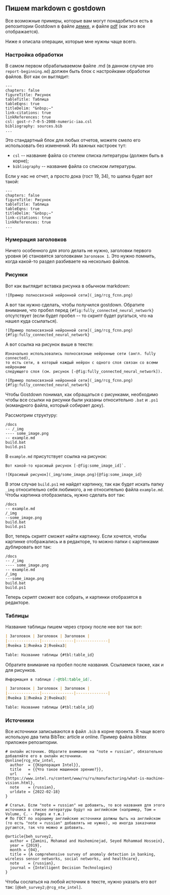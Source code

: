 ## Пишем markdown с gostdown

Все возможные примеры, которые вам могут понадобиться есть в репозитории Gostdown в файле [демке](https://gitlab.iaaras.ru/iaaras/gostdown/-/blob/master/demo-main.md), и файле [pdf](https://gitlab.iaaras.ru/iaaras/gostdown/-/jobs/14344/artifacts/file/demo-report.pdf) (как это все отображается). 

Ниже я описала операции, которые мне нужны чаще всего.

### Настройка обработки

В самом первом обрабатываемом файле .md (в данном случае это `report-beginning.md`) должен быть блок с настройками обработки файлов. Вот как он выглядит:

```text
---
chapters: false
figureTitle: Рисунок
tableTitle: Таблица
tableEqns: true
titleDelim: "&nbsp;–" 
link-citations: true
linkReferences: true
csl: gost-r-7-0-5-2008-numeric-iaa.csl
bibliography: sources.bib
...
```

Это стандартный блок для любых отчетов, можете смело его использовать без изменений. Из важных настроек тут:

- `csl` -- название файла со стилем списка литературы (должен быть в корне);
- `bibliography` -- название файла со списком литературы.

Если у нас не отчет, а просто дока (гост 19, 34), то шапка будет вот такой:

```text
---
chapters: false
figureTitle: Рисунок
tableTitle: Таблица
tableEqns: true
titleDelim: "&nbsp;–" 
link-citations: true
linkReferences: true
...
```

### Нумерация заголовков

Ничего особенного для этого делать не нужно, заголовки первого уровня (`#`) становятся заголовками `Заголовок 1`.
Это нужно помнить, когда какой-то раздел разбиваете на несколько файлов.

### Рисунки

Вот как выглядит вставка рисунка в обычном markdown:

```text
![Пример полносвязной нейронной сети](_img/rcg_fcnn.png)
```

А вот так нужно сделать, чтобы получился gostdown. Обратите внимание, что пробел перед `{#fig:fully_connected_neural_network}` отсутствует (если будет пробел -- то скрипт будет ругаться, что на нашел куда ссылаться).

```text
![Пример полносвязной нейронной сети](_img/rcg_fcnn.png){#fig:fully_connected_neural_network}
```

А вот ссылка на рисунок выше в тексте:

```text
Изначально использовались полносвязные нейронные сети (англ. fully connected), 
то есть сети, в который каждый нейрон с одного слоя связан со всеми нейронами 
следующего слоя (см. рисунок [-@fig:fully_connected_neural_network]).

![Пример полносвязной нейронной сети](_img/rcg_fcnn.png){#fig:fully_connected_neural_network}
```

Чтобы Gostdown понимал, как обращаться с рисунками, необходимо чтобы все ссылки на рисунки были указаны относительно `.bat` и `.ps1` (командного файла, который собирает доку).

Рассмотрим структуру:

```text
/docs
-- /_img
---- some_image.png
-- example.md
build.bat
build.ps1
```

В `example.md` присутствует ссылка на рисунок: 

```text
Вот какой-то красивый рисунок [-@fig:some_image_id]`.

![Красивый рисунок](_img/some_image.png){@fig:some_image_id}
```

В этом случае `build.ps1` не найдет картинку, так как будет искать папку `_img` относительно себя любимого, а не относительно файла `example.md`. Чтобы картинка отобразилась, нужно сделать вот так:

```text
/docs
-- example.md
/_img
--some_image.png
build.bat
build.ps1
```

Вот, теперь скрипт сможет найти картинку. Если хочется, чтобы картинке отображались и в редакторе, то можно папки с картинками дублировать вот так:

```text
/docs
-- /_img
---- some_image.png
-- example.md
/_img
---some_image.png
build.bat
build.ps1
```

Теперь скрипт сможет все собрать, и картинки отобразятся в редакторе.

### Таблицы

Название таблицы пишем через строку после нее вот так вот:

```markdown
| Заголовок | Заголовок | Заголовок |
|--------------|--------------|--------------|
|Ячейка 1|Ячейка 2|Ячейка3|

Table: Название таблицы {#tbl:table_id}
```

Обратите внимание на пробел после названия.
Ссылаемся также, как и для рисунков.

```markdown
Информация в таблице [-@tbl:table_id].

| Заголовок | Заголовок | Заголовок |
|--------------|--------------|--------------|
|Ячейка 1|Ячейка 2|Ячейка3|

Table: Название таблицы {#tbl:table_id}
```

### Источники

Все источники записываются в файл `.bib` в корне проекта. Я чаще всего использую два типа BibTex: article и online. Пример файла bibtex приложен репозитории.

```text
# онлайн источник. Обратите внимание на "note = russian", обязательно добавляйте его в онлайн источники.
@online{rcg_ntw_intel,
  author  = {{Корпорация Intel}},
  title   = {{Что такое машинное зрение?}},
  url     = {https://www.intel.ru/content/www/ru/ru/manufacturing/what-is-machine-vision.html},
  note    = {russian},
  urldate = {2022-02-18}
}

# Статья. Если "note = russian" не добавить, то все названия для этого источника в списке литературы будут на английском (например, Том = Volume, С. - Pages и т.ж.)
# По ГОСТ по хорошему английские источники должны быть на английском (то есть "note = russian" добавлять не нужно), но иногда заказчики ругаются, так что можно и добавить.

@article{beh_survey2,
  author = {Zamini, Mohamad and Hasheminejad, Seyed Mohammad Hossein},
  year = {2019},
  month = {04},
  title = {A comprehensive survey of anomaly detection in banking, wireless sensor networks, social networks, and healthcare},
  note    = {russian},
  journal = {Intelligent Decision Technologies}
}
```

Чтобы сослаться на любой источник в тексте, нужно указать его вот так: `[@beh_survey2;@rcg_ntw_intel]`.
